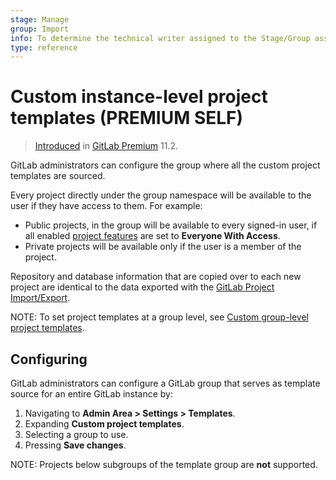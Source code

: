 ```yaml
---
stage: Manage
group: Import
info: To determine the technical writer assigned to the Stage/Group associated with this page, see https://about.gitlab.com/handbook/engineering/ux/technical-writing/#assignments
type: reference
---
```


# Custom instance-level project templates **(PREMIUM SELF)**

> [Introduced](https://gitlab.com/gitlab-org/gitlab/-/issues/6860) in [GitLab Premium](https://about.gitlab.com/pricing/) 11.2.

GitLab administrators can configure the group where all the custom project
templates are sourced.

Every project directly under the group namespace will be
available to the user if they have access to them. For example:

- Public projects, in the group will be available to every signed-in user, if all enabled [project features](../project/settings/index.md#sharing-and-permissions)
  are set to **Everyone With Access**.
- Private projects will be available only if the user is a member of the project.

Repository and database information that are copied over to each new project are
identical to the data exported with the
[GitLab Project Import/Export](../project/settings/import_export.md).

NOTE:
To set project templates at a group level,
see [Custom group-level project templates](../group/custom_project_templates.md).

## Configuring

GitLab administrators can configure a GitLab group that serves as template
source for an entire GitLab instance by:

1. Navigating to **Admin Area > Settings > Templates**.
1. Expanding **Custom project templates**.
1. Selecting a group to use.
1. Pressing **Save changes**.

NOTE:
Projects below subgroups of the template group are **not** supported.

<!-- ## Troubleshooting

Include any troubleshooting steps that you can foresee. If you know beforehand what issues
one might have when setting this up, or when something is changed, or on upgrading, it's
important to describe those, too. Think of things that may go wrong and include them here.
This is important to minimize requests for support, and to avoid doc comments with
questions that you know someone might ask.

Each scenario can be a third-level heading, e.g. `### Getting error message X`.
If you have none to add when creating a doc, leave this section in place
but commented out to help encourage others to add to it in the future. -->
